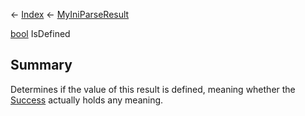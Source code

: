 ← [Index](Api-Index) ← [MyIniParseResult](VRage.Game.ModAPI.Ingame.Utilities.MyIniParseResult)

[bool](System.Boolean) IsDefined

## Summary

Determines if the value of this result is defined, meaning whether the [Success](VRage.Game.ModAPI.Ingame.Utilities.MyIniParseResult.Success) actually holds any meaning.

